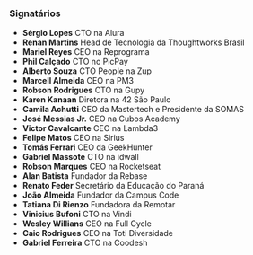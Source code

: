 ### Signatários

- **Sérgio Lopes** CTO na Alura
- **Renan Martins** Head de Tecnologia da Thoughtworks Brasil
- **Mariel Reyes** CEO na Reprograma
- **Phil Calçado** CTO no PicPay
- **Alberto Souza** CTO People na Zup
- **Marcell Almeida** CEO na PM3
- **Robson Rodrigues** CTO na Gupy
- **Karen Kanaan** Diretora na 42 São Paulo
- **Camila Achutti** CEO da Mastertech e Presidente da SOMAS
- **José Messias Jr.** CEO na Cubos Academy
- **Victor Cavalcante** CEO na Lambda3
- **Felipe Matos** CEO na Sirius
- **Tomás Ferrari** CEO da GeekHunter
- **Gabriel Massote** CTO na idwall
- **Robson Marques** CEO na Rocketseat
- **Alan Batista** Fundador da Rebase
- **Renato Feder** Secretário da Educação do Paraná
- **João Almeida** Fundador da Campus Code
- **Tatiana Di Rienzo** Fundadora da Remotar
- **Vinicius Bufoni** CTO na Vindi
- **Wesley Willians** CEO na Full Cycle
- **Caio Rodrigues** CEO na Toti Diversidade
- **Gabriel Ferreira** CTO na Coodesh

